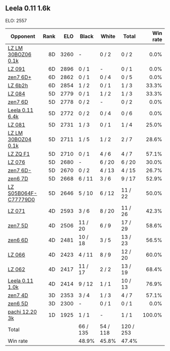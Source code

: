 ## Leela 0.11 1.6k ##

ELO: 2557

Opponent | Rank | ELO | Black | White | Total | Win rate
---------|-----:|----:|-------|-------|-------|-------:
[LZ LM 30BOZ06 0.1k](LZ%20LM%2030BOZ06%200.1k.md) | 8D | 3260 | - | 0 / 2 | 0 / 2 | 0.0%
[LZ 091](LZ%20091.md) | 6D | 2896 | 0 / 1 | - | 0 / 1 | 0.0%
[zen7 6D+](zen7%206D+.md) | 6D | 2862 | 0 / 1 | 0 / 4 | 0 / 5 | 0.0%
[LZ 6b2h](LZ%206b2h.md) | 6D | 2854 | 1 / 2 | 0 / 1 | 1 / 3 | 33.3%
[LZ 084](LZ%20084.md) | 5D | 2779 | 0 / 1 | 1 / 2 | 1 / 3 | 33.3%
[zen7 6D](zen7%206D.md) | 5D | 2778 | 0 / 2 | - | 0 / 2 | 0.0%
[Leela 0.11 6.4k](Leela%200.11%206.4k.md) | 5D | 2772 | 0 / 2 | 0 / 4 | 0 / 6 | 0.0%
[LZ 081](LZ%20081.md) | 5D | 2731 | 1 / 3 | 0 / 1 | 1 / 4 | 25.0%
[LZ LM 30BOZ04 0.1k](LZ%20LM%2030BOZ04%200.1k.md) | 5D | 2711 | 1 / 5 | 1 / 2 | 2 / 7 | 28.6%
[LZ ZQ F1](LZ%20ZQ%20F1.md) | 5D | 2710 | 0 / 1 | 4 / 6 | 4 / 7 | 57.1%
[LZ 076](LZ%20076.md) | 5D | 2680 | - | 6 / 20 | 6 / 20 | 30.0%
[zen7 6D-](zen7%206D-.md) | 5D | 2670 | 0 / 2 | 4 / 13 | 4 / 15 | 26.7%
[zen6 7D](zen6%207D.md) | 5D | 2668 | 6 / 11 | 3 / 6 | 9 / 17 | 52.9%
[LZ S05B064F-C77779D0](LZ%20S05B064F-C77779D0.md) | 5D | 2646 | 5 / 10 | 6 / 12 | 11 / 22 | 50.0%
[LZ 071](LZ%20071.md) | 4D | 2593 | 3 / 6 | 8 / 20 | 11 / 26 | 42.3%
[zen7 5D](zen7%205D.md) | 4D | 2506 | 11 / 20 | 6 / 9 | 17 / 29 | 58.6%
[zen6 6D](zen6%206D.md) | 4D | 2481 | 10 / 18 | 3 / 5 | 13 / 23 | 56.5%
[LZ 066](LZ%20066.md) | 4D | 2423 | 4 / 11 | 8 / 9 | 12 / 20 | 60.0%
[LZ 062](LZ%20062.md) | 4D | 2417 | 11 / 17 | 2 / 2 | 13 / 19 | 68.4%
[Leela 0.11 1.0k](Leela%200.11%201.0k.md) | 4D | 2414 | 9 / 12 | 1 / 1 | 10 / 13 | 76.9%
[zen7 4D](zen7%204D.md) | 3D | 2353 | 3 / 4 | 1 / 3 | 4 / 7 | 57.1%
[zen6 5D](zen6%205D.md) | 3D | 2300 | - | 0 / 1 | 0 / 1 | 0.0%
[pachi 12.20 3k](pachi%2012.20%203k.md) | 1D | 1925 | 1 / 1 | - | 1 / 1 | 100.0%
Total | | | 66 / 135 | 54 / 118 | 120 / 253 | 
Win rate| | | 48.9% | 45.8% | 47.4% | 

